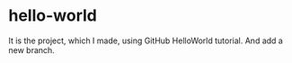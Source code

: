 # hello-world

It is the project, which I made, using GitHub HelloWorld tutorial.
And add a new branch.
